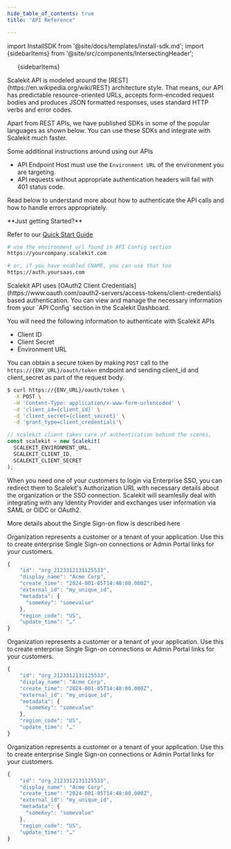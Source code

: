 ```yaml
---
hide_table_of_contents: true
title: "API Reference"

---
```

import InstallSDK from '@site/docs/templates/install-sdk.md';
import {sidebarItems} from '@site/src/components/IntersectingHeader';

<div class="custom_container">

<aside>
<div class="sidebar">
<div class="sidebarContainer">
<nav class="menu thin-scrollbar">
<ul class="theme-doc-sidebar-menu menu__list">
{sidebarItems}
</ul>
</nav>
</div>
</div>
</aside>

<div class="theme-doc-markdown markdown">
<IntersectingHeader id="introduction" title="Introduction" initialInView="true" addSidebar="true" classList=""/>
<div class="row section">
<div class="col col--6">
Scalekit API is modeled around the [REST](https://en.wikipedia.org/wiki/REST) architecture style. That means, our API has predictable resource-oriented URLs, accepts form-encoded request bodies and produces JSON formatted responses, uses standard HTTP verbs and error codes.

Apart from REST APIs, we have published SDKs in some of the popular languages as shown below. You can use these SDKs and integrate with Scalekit much faster.

Some additional instructions around using our APIs

- API Endpoint Host must use the `Environment URL` of the environment you are targeting.
- API requests without appropriate authentication headers will fail with 401 status code.

Read below to understand more about how to authenticate the API calls and how to handle errors appropriately.

</div>
<div class="col col--6">
**Just getting Started?**

Refer to our <a href="/" target="_blank">Quick Start Guide</a>
<br />
<CodeWithHeader title="Client Libraries">
<InstallSDK />
</CodeWithHeader>

<CodeWithHeader title="API Server Endpoint">

```bash
# use the environment url found in API Config section
https://yourcompany.scalekit.com

# or, if you have enabled CNAME, you can use that too
https://auth.yoursaas.com

```

</CodeWithHeader>
</div>
</div>

<IntersectingHeader id="authentication" title="Authentication" initialInView="false"/>

<div class="row section">
    <div class="col col--6">
Scalekit API uses [OAuth2 Client Credentials](https://www.oauth.com/oauth2-servers/access-tokens/client-credentials) based authentication. You can view and manage the necessary information from your `API Config` section in the Scalekit Dashboard.

You will need the following information to authenticate with Scalekit APIs

- Client ID
- Client Secret
- Environment URL

You can obtain a secure token by making `POST` call to the `https://{ENV_URL}/oauth/token` endpoint and sending client_id and client_secret as part of the request body.
</div>
<div class="col col--6">
<CodeWithHeader title="API Authentication">
<Tabs groupId="tech-stack">
<TabItem value="curl" label="cURL">

```bash showLineNumbers
$ curl https://{ENV_URL}/oauth/token \
  -X POST \
  -H 'Content-Type: application/x-www-form-urlencoded' \
  -d 'client_id={client_id}' \
  -d 'client_secret={client_secret}' \
  -d 'grant_type=client_credentials'\
```

</TabItem>
<TabItem value="nodejs" label="Node.js">

```js showLineNumbers
// scalekit client takes care of authentication behind the scenes.
const scalekit = new Scalekit(
  SCALEKIT_ENVIRONMENT_URL,
  SCALEKIT_CLIENT_ID,
  SCALEKIT_CLIENT_SECRET
);
```

</TabItem>
<!-- <TabItem value="golang" label="Go">

```go
go get https://www.github.com/scalekit-inc/go-sdk
```

</TabItem> -->
</Tabs>
</CodeWithHeader>
<CodeWithHeader title="Response">

```js showLineNumbers
{
  "access_token": "DCR5c8139165228a82e442445fe01c16",
  "token_type": "bearer",
  "expires_in": 1799
}
```

</CodeWithHeader>
</div>
</div>

<IntersectingHeader id="using-access-token" title="Using Access Token" subheading="true" classList="ApiCategoryList"/>

<div class="row section">
    <div class="col col--6">
The `access_token` is the OAuth access token you need to use for all subsequent API calls to Scalekit.

To make a request to one of our APIs, you need to include the access token in the Authorization header of the request as Bearer 'access_token'.

Please make sure that you keep your Client Secrets safely. Do not share your client secret in publicly accessible areas such as GitHub, client-side code, etc.

Our SDKs will automatically handle the API authentication and error handling to make the job of using our APIs much easier for you.
</div>
<div class="col col--6">
<CodeWithHeader title="Using Bearer Token">

```shell showLineNumbers
$ curl --request GET "https://{ENV_URL}/api/v1/organizations" \
-H "Content-Type: application/json" \
-H "Authorization: Bearer {access_token}"
```

</CodeWithHeader>

</div>
</div>

<IntersectingHeader id="error-handling" title="Error Handling"/>

<div class="row section">
    <div class="col col--6">
As mentioned earlier, Scalekit APIs return appropriate HTTP Status Codes along with the detailed error messages in case of invalid usage of APIs.

You can see the list of different HTTP Status Codes and the error message format in the right pane. We strongly recommend you to handle errors gracefully while writing code using our SDKs.
</div>
<div class="col col--6">
<CodeWithHeader title="Error Codes">

| HTTP Status | Description |
| - | - |
| 200 or 201 | API request is successful |
| 400 | The request was unacceptable, often due to missing a required parameter. |
| 401 | Invalid Authentication Headers found in the request. |
| 404 | Resource not found |
| 429 | Too many requests hit the API too quickly. Retry the request after a cool-off period. |
| 500 or 501 or 504 | Something went wrong at our end. These are usually a very rare occurrence. We automatically log these requests for alert our on-call engineers |

</CodeWithHeader>

<CodeWithHeader title="401: Error Message">
```js
{
  "code": 16,
  "message": "Token empty",
  "details": [
    {
      "@type": "type.googleapis.com/scalekit.v1.errdetails.ErrorInfo",
      "error_code": "UNAUTHENTICATED"
    }
  ]
}
```
</CodeWithHeader>
</div>
</div>

<!-- Single Sign-on Section -->
<IntersectingHeader id="tag/Authentication" title="Single Sign-on"/>
<div class="row section">
    <div class="col col--6">
        When you need one of your customers to login via Enterprise SSO, you can redirect them to Scalekit's Authorization URL with necessary details about the organization or the SSO connection. Scalekit will seamleslly deal with integrating with any Identity Provider and exchanges user information via SAML or OIDC or OAuth2.

More details about the Single Sign-on flow is described <Link href="/" target="_blank">here</Link>
    </div>
    <div class="col col--6">
        <Endpoints tag="Authentication" />
    </div>
</div>

<APIEndpoint method="get" endpoint="/oauth/authorize" tag="Authentication" />
<APIEndpoint method="post" endpoint="/oauth/token" tag="Authentication" />

<!-- Organization Tag -->
<IntersectingHeader id="tag/Organization" title="Organization" />

<div class="row section">
    <div class="col col--6">
Organization represents a customer or a tenant of your application. Use this to create enterprise Single Sign-on connections or Admin Portal links for your customers.
    </div>
    <div class="col col--6">
        <Endpoints tag="Organization" />
    </div>
</div>

<IntersectingHeader id="tag/Organization/object" title="The Organization Object" subheading="true" classList="ApiCategoryList"/>

<div class="row section">
    <div class="col col--6">
<OrganizationAttributes />
    </div>
    <div class="col col--6">
        <CodeWithHeader title="Organization Object">

```js
{
    "id": "org_2123312131125533",
    "display_name": "Acme Corp",
    "create_time": "2024-001-05T14:48:00.000Z",
    "external_id": "my_unique_id",
    "metadata": {
      "someKey": "somevalue"
    },
    "region_code": "US",
    "update_time": "…"
}
```

</CodeWithHeader>
    </div>
</div>
<APIEndpoint tag="Organization" method="get" endpoint="/api/v1/organizations" />
<APIEndpoint tag="Organization" method="post" endpoint="/api/v1/organizations" />
<APIEndpoint tag="Organization" method="get" endpoint="/api/v1/organizations/{id}" />
<APIEndpoint tag="Organization" method="patch" endpoint="/api/v1/organizations/{id}" />
<APIEndpoint tag="Organization" method="delete" endpoint="/api/v1/organizations/{id}" />

<!-- Admin Portal Tag -->
<IntersectingHeader id="tag/Admin Portal" title="Admin Portal" />

<div class="row section">
    <div class="col col--6">
Organization represents a customer or a tenant of your application. Use this to create enterprise Single Sign-on connections or Admin Portal links for your customers.
    </div>
    <div class="col col--6">
        <Endpoints tag="Admin Portal" />
    </div>
</div>

<IntersectingHeader id="tag/Admin Portal/object" title="The Admin Portal Object" subheading="true" classList="ApiCategoryList"/>

<div class="row section">
    <div class="col col--6">
<OrganizationAttributes />
    </div>
    <div class="col col--6">
        <CodeWithHeader title="Admin Portal Object">

```js
{
    "id": "org_2123312131125533",
    "display_name": "Acme Corp",
    "create_time": "2024-001-05T14:48:00.000Z",
    "external_id": "my_unique_id",
    "metadata": {
      "someKey": "somevalue"
    },
    "region_code": "US",
    "update_time": "…"
}
```

</CodeWithHeader>
    </div>
</div>
<APIEndpoint tag="Admin Portal" method="get" endpoint="/api/v1/organizations/{id}/portal_links" />
<APIEndpoint tag="Admin Portal" method="put" endpoint="/api/v1/organizations/{id}/portal_links" />
<APIEndpoint tag="Admin Portal" method="delete" endpoint="/api/v1/organizations/{id}/portal_links" />

<!-- Connections Tag -->
<IntersectingHeader id="tag/Connection" title="Connection" />

<div class="row section">
    <div class="col col--6">
Organization represents a customer or a tenant of your application. Use this to create enterprise Single Sign-on connections or Admin Portal links for your customers.
    </div>
    <div class="col col--6">
        <Endpoints tag="Connection" />
    </div>
</div>

<IntersectingHeader id="tag/Connection/object" title="The Connection Object" subheading="true" classList="ApiCategoryList"/>

<div class="row section">
    <div class="col col--6">
<OrganizationAttributes />
    </div>
    <div class="col col--6">
        <CodeWithHeader title="Connection Object">

```js
{
    "id": "org_2123312131125533",
    "display_name": "Acme Corp",
    "create_time": "2024-001-05T14:48:00.000Z",
    "external_id": "my_unique_id",
    "metadata": {
      "someKey": "somevalue"
    },
    "region_code": "US",
    "update_time": "…"
}
```

</CodeWithHeader>
    </div>
</div>
<APIEndpoint tag="Connection" method="get" endpoint="/api/v1/connections" />
<APIEndpoint tag="Connection" method="get" endpoint="/api/v1/organizations/{organization_id}/connections/{id}" />
<APIEndpoint tag="Connection" method="patch" endpoint="/api/v1/organizations/{organization_id}/connections/{id}:disable" />
<APIEndpoint tag="Connection" method="patch" endpoint="/api/v1/organizations/{organization_id}/connections/{id}:enable" />
</div>
</div>
